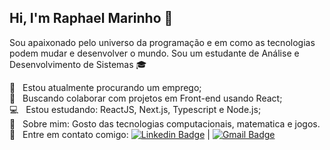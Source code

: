 ## Hi, I'm Raphael Marinho 👋

Sou apaixonado pelo universo da programação e em como as tecnologias podem mudar e desenvolver o mundo.
Sou um estudante de Análise e Desenvolvimento de Sistemas :mortar_board:

 :briefcase: &nbsp; Estou atualmente procurando um emprego;
 <br/> :blue_heart: &nbsp; Buscando colaborar com projetos em Front-end usando React;
 <br/> :computer: &nbsp; Estou estudando: ReactJS, Next.js, Typescript e Node.js;
 <br/> 💬  &nbsp; Sobre mim: Gosto das tecnologias computacionais, matematica e jogos.
 <br/> :email: &nbsp; Entre em contato comigo: [![Linkedin Badge](https://img.shields.io/badge/-ThiagoMarinho-blue?style=flat-square&logo=Linkedin&logoColor=white&link=https://www.linkedin.com/in/raphael-marinho-a2b6bb17a/)](https://www.linkedin.com/in/raphael-marinho-a2b6bb17a/) 
| 
[![Gmail Badge](https://img.shields.io/badge/-tgmarinho@gmail.com-c14438?style=flat-square&logo=Gmail&logoColor=white&link=mailto:contatoraphamarinho@gmail.com)](mailto:contatoraphamarinho@gmail.com)


